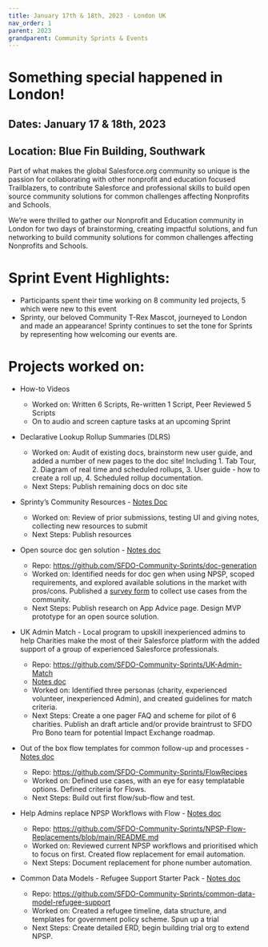 ```yaml
---
title: January 17th & 18th, 2023 - London UK
nav_order: 1
parent: 2023
grandparent: Community Sprints & Events
---
```


# Something special happened in London!
## Dates: January 17 & 18th, 2023
## Location: Blue Fin Building, Southwark
  
Part of what makes the global Salesforce.org community so unique is the passion for collaborating with other nonprofit and education focused Trailblazers, to contribute Salesforce and professional skills to build open source community solutions for common challenges affecting Nonprofits and Schools.

We’re were thrilled to gather our Nonprofit and Education community in London for two days of brainstorming, creating impactful solutions, and fun networking to build community solutions for common challenges affecting Nonprofits and Schools.

# Sprint Event Highlights:

- Participants spent their time working on 8 community led projects, 5 which were new to this event
- Sprinty, our beloved Community T-Rex Mascot, journeyed to London and made an appearance! Sprinty continues to set the tone for Sprints by representing how welcoming our events are.

# Projects worked on:

- How-to Videos
    - Worked on: Written 6 Scripts, Re-written 1 Script, Peer Reviewed 5 Scripts
    - On to audio and screen capture tasks at an upcoming Sprint


- Declarative Lookup Rollup Summaries (DLRS)
    - Worked on: Audit of existing docs, brainstorm new user guide, and added a number of new pages to the doc site! Including 1. Tab Tour, 2. Diagram of real time and scheduled rollups, 3. User guide - how to create a roll up, 4. Scheduled rollup documentation.
    - Next Steps: Publish remaining docs on doc site
- Sprinty’s Community Resources - [Notes Doc](https://docs.google.com/document/d/1MjeW5v_kKBjJigrkwWyrA-hURUTGALDtNvLWlVdaREs/edit)
    - Worked on: Review of prior submissions, testing UI and giving notes, collecting new resources to submit
    - Next Steps: Publish resources
- Open source doc gen solution - [Notes doc](https://docs.google.com/presentation/d/1PDGXjLBDfAEgEiokrvMGObkf2pdQ6evNHxAkrX3yuV0/edit#slide=id.p)
    - Repo: https://github.com/SFDO-Community-Sprints/doc-generation
    - Worked on: Identified needs for doc gen when using NPSP, scoped requirements, and explored available solutions in the market with pros/cons. Published a [survey form](https://docs.google.com/forms/d/e/1FAIpQLSd8483IlUJUJlznxsMznZHkmWJQ75O83pkzdKien1seg-4jJw/viewform?usp=sf_link) to collect use cases from the community.
    - Next Steps: Publish research on App Advice page. Design MVP prototype for an open source solution.
- UK Admin Match - Local program to upskill inexperienced admins to help Charities make the most of their Salesforce platform with the added support of a group of experienced Salesforce professionals.
    - Repo: https://github.com/SFDO-Community-Sprints/UK-Admin-Match
    - [Notes doc](https://github.com/SFDO-Community-Sprints/UK-Admin-Match/wiki/0.-Sprint-Details)
    - Worked on: Identified three personas (charity, experienced volunteer, inexperienced Admin), and created guidelines for match criteria.
    - Next Steps: Create a one pager FAQ and scheme for pilot of 6 charities. Publish an draft article and/or provide braintrust to SFDO Pro Bono team for potential Impact Exchange roadmap.
- Out of the box flow templates for common follow-up and processes - [Notes doc](https://docs.google.com/document/d/1xLliXWeKCdStjTm85TsJO-19c9dLnKS1kQjkD3YyzB8/edit)
    - Repo: https://github.com/SFDO-Community-Sprints/FlowRecipes
    - Worked on: Defined use cases, with an eye for easy templatable options. Defined criteria for Flows.
    - Next Steps: Build out first flow/sub-flow and test.
- Help Admins replace NPSP Workflows with Flow - [Notes doc](https://docs.google.com/document/d/1V3aD3ryS4Kt6a5fCY0x--tozhJ_IgTxtxlskbfH9XCE/edit#heading=h.cyahbssx2so)
    - Repo: https://github.com/SFDO-Community-Sprints/NPSP-Flow-Replacements/blob/main/README.md
    - Worked on: Reviewed current NPSP workflows and prioritised which to focus on first. Created flow replacement for email automation. 
    - Next Steps: Document replacement for phone number automation.
- Common Data Models - Refugee Support Starter Pack - [Notes doc](https://docs.google.com/document/d/1fVAoV2FcHL_QtFlF2xcJPDQgeoawzQSm3zuNOPiyRnU/edit?pli=1)
    - Repo: https://github.com/SFDO-Community-Sprints/common-data-model-refugee-support
    - Worked on: Created a refugee timeline, data structure, and templates for government policy scheme. Spun up a trial
    - Next Steps: Create detailed ERD, begin building trial org to extend NPSP.
